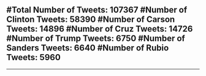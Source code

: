 #Total Number of Tweets: 107367 
#Number of Clinton Tweets: 58390
#Number of Carson Tweets: 14896
#Number of Cruz Tweets: 14726
#Number of Trump Tweets: 6750
#Number of Sanders Tweets: 6640
#Number of Rubio Tweets: 5960
---
---
